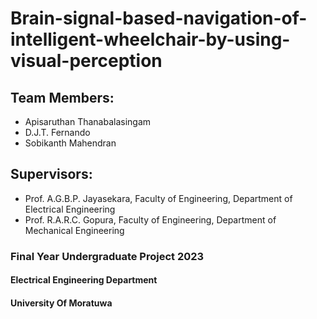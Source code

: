 # Brain-signal-based-navigation-of-intelligent-wheelchair-by-using-visual-perception

## Team Members:
- Apisaruthan Thanabalasingam
- D.J.T. Fernando
- Sobikanth Mahendran

## Supervisors:
- Prof. A.G.B.P. Jayasekara, Faculty of Engineering, Department of Electrical Engineering
- Prof. R.A.R.C. Gopura, Faculty of Engineering, Department of Mechanical Engineering

### Final Year Undergraduate Project 2023
#### Electrical Engineering Department
#### University Of Moratuwa


